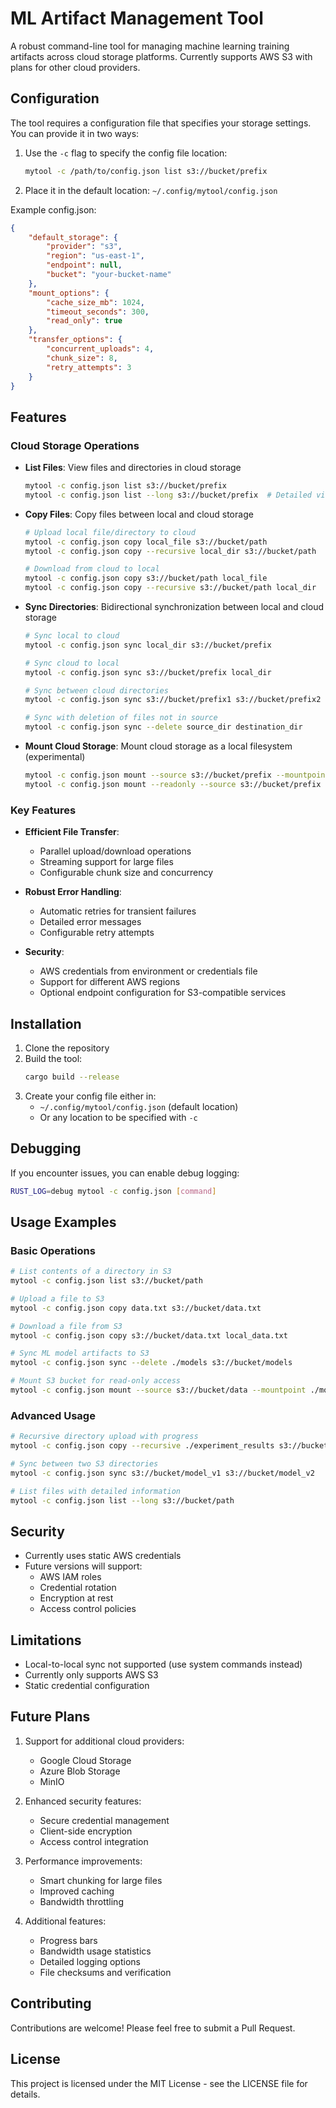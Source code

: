 # ML Artifact Management Tool

A robust command-line tool for managing machine learning training artifacts across cloud storage platforms. Currently supports AWS S3 with plans for other cloud providers.

## Configuration

The tool requires a configuration file that specifies your storage settings. You can provide it in two ways:

1. Use the `-c` flag to specify the config file location:
   ```bash
   mytool -c /path/to/config.json list s3://bucket/prefix
   ```

2. Place it in the default location: `~/.config/mytool/config.json`

Example config.json:
```json
{
    "default_storage": {
        "provider": "s3",
        "region": "us-east-1",
        "endpoint": null,
        "bucket": "your-bucket-name"
    },
    "mount_options": {
        "cache_size_mb": 1024,
        "timeout_seconds": 300,
        "read_only": true
    },
    "transfer_options": {
        "concurrent_uploads": 4,
        "chunk_size": 8,
        "retry_attempts": 3
    }
}
```

## Features

### Cloud Storage Operations

- **List Files**: View files and directories in cloud storage
  ```bash
  mytool -c config.json list s3://bucket/prefix
  mytool -c config.json list --long s3://bucket/prefix  # Detailed view
  ```

- **Copy Files**: Copy files between local and cloud storage
  ```bash
  # Upload local file/directory to cloud
  mytool -c config.json copy local_file s3://bucket/path
  mytool -c config.json copy --recursive local_dir s3://bucket/path

  # Download from cloud to local
  mytool -c config.json copy s3://bucket/path local_file
  mytool -c config.json copy --recursive s3://bucket/path local_dir
  ```

- **Sync Directories**: Bidirectional synchronization between local and cloud storage
  ```bash
  # Sync local to cloud
  mytool -c config.json sync local_dir s3://bucket/prefix

  # Sync cloud to local
  mytool -c config.json sync s3://bucket/prefix local_dir

  # Sync between cloud directories
  mytool -c config.json sync s3://bucket/prefix1 s3://bucket/prefix2

  # Sync with deletion of files not in source
  mytool -c config.json sync --delete source_dir destination_dir
  ```

- **Mount Cloud Storage**: Mount cloud storage as a local filesystem (experimental)
  ```bash
  mytool -c config.json mount --source s3://bucket/prefix --mountpoint /path/to/mount
  mytool -c config.json mount --readonly --source s3://bucket/prefix --mountpoint /path/to/mount
  ```

### Key Features

- **Efficient File Transfer**:
  - Parallel upload/download operations
  - Streaming support for large files
  - Configurable chunk size and concurrency

- **Robust Error Handling**:
  - Automatic retries for transient failures
  - Detailed error messages
  - Configurable retry attempts

- **Security**:
  - AWS credentials from environment or credentials file
  - Support for different AWS regions
  - Optional endpoint configuration for S3-compatible services

## Installation

1. Clone the repository
2. Build the tool:
   ```bash
   cargo build --release
   ```
3. Create your config file either in:
   - `~/.config/mytool/config.json` (default location)
   - Or any location to be specified with `-c`

## Debugging

If you encounter issues, you can enable debug logging:
```bash
RUST_LOG=debug mytool -c config.json [command]
```

## Usage Examples

### Basic Operations

```bash
# List contents of a directory in S3
mytool -c config.json list s3://bucket/path

# Upload a file to S3
mytool -c config.json copy data.txt s3://bucket/data.txt

# Download a file from S3
mytool -c config.json copy s3://bucket/data.txt local_data.txt

# Sync ML model artifacts to S3
mytool -c config.json sync --delete ./models s3://bucket/models

# Mount S3 bucket for read-only access
mytool -c config.json mount --source s3://bucket/data --mountpoint ./mounted_data --readonly
```

### Advanced Usage

```bash
# Recursive directory upload with progress
mytool -c config.json copy --recursive ./experiment_results s3://bucket/results

# Sync between two S3 directories
mytool -c config.json sync s3://bucket/model_v1 s3://bucket/model_v2

# List files with detailed information
mytool -c config.json list --long s3://bucket/path
```

## Security

- Currently uses static AWS credentials
- Future versions will support:
  - AWS IAM roles
  - Credential rotation
  - Encryption at rest
  - Access control policies

## Limitations

- Local-to-local sync not supported (use system commands instead)
- Currently only supports AWS S3
- Static credential configuration

## Future Plans

1. Support for additional cloud providers:
   - Google Cloud Storage
   - Azure Blob Storage
   - MinIO

2. Enhanced security features:
   - Secure credential management
   - Client-side encryption
   - Access control integration

3. Performance improvements:
   - Smart chunking for large files
   - Improved caching
   - Bandwidth throttling

4. Additional features:
   - Progress bars
   - Bandwidth usage statistics
   - Detailed logging options
   - File checksums and verification

## Contributing

Contributions are welcome! Please feel free to submit a Pull Request.

## License

This project is licensed under the MIT License - see the LICENSE file for details.
